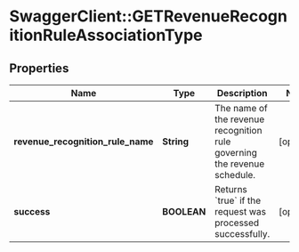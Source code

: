 # SwaggerClient::GETRevenueRecognitionRuleAssociationType

## Properties
Name | Type | Description | Notes
------------ | ------------- | ------------- | -------------
**revenue_recognition_rule_name** | **String** | The name of the revenue recognition rule governing the revenue schedule.  | [optional] 
**success** | **BOOLEAN** | Returns &#x60;true&#x60; if the request was processed successfully.  | [optional] 


